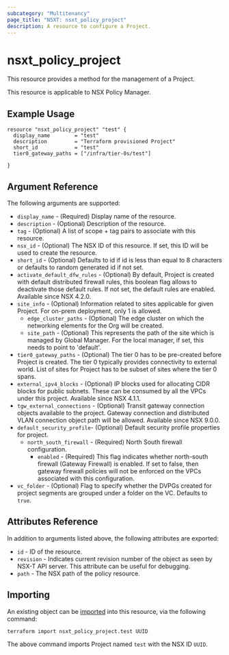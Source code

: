 ```yaml
---
subcategory: "Multitenancy"
page_title: "NSXT: nsxt_policy_project"
description: A resource to configure a Project.
---
```


# nsxt_policy_project

This resource provides a method for the management of a Project.

This resource is applicable to NSX Policy Manager.

## Example Usage

```hcl
resource "nsxt_policy_project" "test" {
  display_name        = "test"
  description         = "Terraform provisioned Project"
  short_id            = "test"
  tier0_gateway_paths = ["/infra/tier-0s/test"]

}
```

## Argument Reference

The following arguments are supported:

* `display_name` - (Required) Display name of the resource.
* `description` - (Optional) Description of the resource.
* `tag` - (Optional) A list of scope + tag pairs to associate with this resource.
* `nsx_id` - (Optional) The NSX ID of this resource. If set, this ID will be used to create the resource.
* `short_id` - (Optional) Defaults to id if id is less than equal to 8 characters or defaults to random generated id if not set.
* `activate_default_dfw_rules` - (Optional) By default, Project is created with default distributed firewall rules, this boolean flag allows to deactivate those default rules. If not set, the default rules are enabled. Available since NSX 4.2.0.
* `site_info` - (Optional) Information related to sites applicable for given Project. For on-prem deployment, only 1 is allowed.
  * `edge_cluster_paths` - (Optional) The edge cluster on which the networking elements for the Org will be created.
  * `site_path` - (Optional) This represents the path of the site which is managed by Global Manager. For the local manager, if set, this needs to point to 'default'.
* `tier0_gateway_paths` - (Optional) The tier 0 has to be pre-created before Project is created. The tier 0 typically provides connectivity to external world. List of sites for Project has to be subset of sites where the tier 0 spans.
* `external_ipv4_blocks` - (Optional) IP blocks used for allocating CIDR blocks for public subnets. These can be consumed by all the VPCs under this project. Available since NSX 4.1.1.
* `tgw_external_connections` - (Optional) Transit gateway connection objects available to the project. Gateway connection and distributed VLAN connection object path will be allowed. Available since NSX 9.0.0.
* `default_security_profile`- (Optional) Default security profile properties for project.
  * `north_south_firewall` - (Required) North South firewall configuration.
    * `enabled` - (Required) This flag indicates whether north-south firewall (Gateway Firewall) is enabled. If set to false, then gateway firewall policies will not be enforced on the VPCs associated with this configuration.
* `vc_folder` - (Optional) Flag to specify whether the DVPGs created for project segments are grouped under a folder on the VC. Defaults to `true`.

## Attributes Reference

In addition to arguments listed above, the following attributes are exported:

* `id` - ID of the resource.
* `revision` - Indicates current revision number of the object as seen by NSX-T API server. This attribute can be useful for debugging.
* `path` - The NSX path of the policy resource.

## Importing

An existing object can be [imported][docs-import] into this resource, via the following command:

[docs-import]: https://developer.hashicorp.com/terraform/cli/import

```shell
terraform import nsxt_policy_project.test UUID
```

The above command imports Project named `test` with the NSX ID `UUID`.
